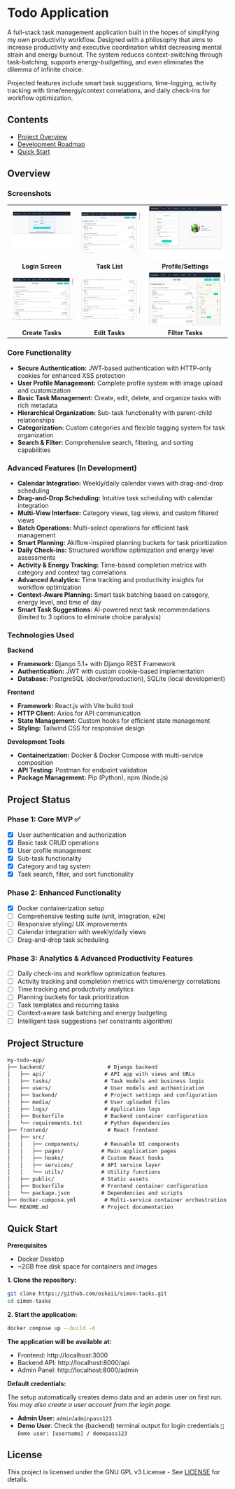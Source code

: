 # Todo Application
A full-stack task management application built in the hopes of simplifying my own productivity workflow. Designed with a philosophy that aims to increase productivity and executive coordination whilst decreasing mental strain and energy burnout. The system reduces context-switching through task-batching, supports energy-budgetting, and even eliminates the dilemma of infinite choice. 

Projected features include smart task suggestions, time-logging, activity tracking with time/energy/context correlations, and daily check-ins for workflow optimization.
## Contents
- [Project Overview](#overview)
- [Development Roadmap](#project-status)
- [Quick Start](#quick-start)

## Overview
### Screenshots
<table>
  <tr>
    <td><img src="docs/screenshots/login.jpg" width="300" alt="Login Screen"/></td>
    <td><img src="docs/screenshots/tasklist_complete.gif" width="300" alt="Task List page"/></td>
    <td><img src="docs/screenshots/profile2.jpg" width="300" alt="Profile/Settings page"/></td>
  </tr>
  <tr>
    <td align="center"><b>Login Screen</b></td>
    <td align="center"><b>Task List</b></td>
    <td align="center"><b>Profile/Settings</b></td>
  </tr>

  <tr>
    <td><img src="docs/screenshots/create_task.gif" width="300" alt="Demonstration: creating a task"/></td>
    <td><img src="docs/screenshots/task_with_subtasks_edit.gif" width="300" alt="Demonstration: editing a task"/></td>
    <td><img src="docs/screenshots/filtering.gif" width="300" alt="Demonstration: filtering tasks by category"/></td>
  </tr>
  <tr>
    <td align="center"><b>Create Tasks</b></td>
    <td align="center"><b>Edit Tasks</b></td>
    <td align="center"><b>Filter Tasks</b></td>
  </tr>
</table>

### Core Functionality
- **Secure Authentication:** JWT-based authentication with HTTP-only cookies for enhanced XSS protection
- **User Profile Management:** Complete profile system with image upload and customization
- **Basic Task Management:** Create, edit, delete, and organize tasks with rich metadata
- **Hierarchical Organization:** Sub-task functionality with parent-child relationships
- **Categorization:** Custom categories and flexible tagging system for task organization
- **Search & Filter:** Comprehensive search, filtering, and sorting capabilities

### Advanced Features (In Development)
- **Calendar Integration:** Weekly/daily calendar views with drag-and-drop scheduling
- **Drag-and-Drop Scheduling:** Intuitive task scheduling with calendar integration
- **Multi-View Interface:** Category views, tag views, and custom filtered views
- **Batch Operations:** Multi-select operations for efficient task management
- **Smart Planning:** Akiflow-inspired planning buckets for task prioritization
- **Daily Check-ins:** Structured workflow optimization and energy level assessments
- **Activity & Energy Tracking:** Time-based completion metrics with category and context tag correlations
- **Advanced Analytics:** Time tracking and productivity insights for workflow optimization
- **Context-Aware Planning:** Smart task batching based on category, energy level, and time of day
- **Smart Task Suggestions:** AI-powered next task recommendations (limited to 3 options to eliminate choice paralysis)

### Technologies Used
**Backend**
- **Framework:** Django 5.1+ with Django REST Framework
- **Authentication:** JWT with custom cookie-based implementation
- **Database:** PostgreSQL (docker/production), SQLite (local development)
  
**Frontend**
- **Framework:** React.js  with Vite build tool
- **HTTP Client:** Axios for API communication
- **State Management:** Custom hooks for efficient state management
- **Styling:** Tailwind CSS for responsive design
  
**Development Tools**
- **Containerization:** Docker & Docker Compose with multi-service composition
- **API Testing:** Postman for endpoint validation
- **Package Management:** Pip (Python), npm (Node.js)

## Project Status
### Phase 1: Core MVP ✅
- [x] User authentication and authorization
- [x] Basic task CRUD operations
- [x] User profile management
- [x] Sub-task functionality
- [x] Category and tag system
- [x] Task search, filter, and sort functionality
### Phase 2: Enhanced Functionality
- [x] Docker containerization setup
- [ ] Comprehensive testing suite (unit, integration, e2e)
- [ ] Responsive styling/ UX improvements
- [ ] Calendar integration with weekly/daily views
- [ ] Drag-and-drop task scheduling
### Phase 3: Analytics & Advanced Productivity Features
- [ ] Daily check-ins and workflow optimization features
- [ ] Activity tracking and completion metrics with time/energy correlations
- [ ] Time tracking and productivity analytics
- [ ] Planning buckets for task prioritization
- [ ] Task templates and recurring tasks
- [ ] Context-aware task batching and energy budgeting
- [ ] Intelligent task suggestions (w/ constraints algorithm)

## Project Structure
```
my-todo-app/
├── backend/                    # Django backend
│   ├── api/                   # API app with views and URLs
│   ├── tasks/                 # Task models and business logic
│   ├── users/                 # User models and authentication
│   ├── backend/               # Project settings and configuration
│   ├── media/                 # User uploaded files
│   ├── logs/                  # Application logs
│   ├── Dockerfile             # Backend container configuration
│   └── requirements.txt       # Python dependencies
├── frontend/                   # React frontend
│   ├── src/
│   │   ├── components/        # Reusable UI components
│   │   ├── pages/            # Main application pages
│   │   ├── hooks/            # Custom React hooks
│   │   ├── services/         # API service layer
│   │   └── utils/            # Utility functions
│   ├── public/               # Static assets
│   ├── Dockerfile            # Frontend container configuration
│   └── package.json          # Dependencies and scripts
├── docker-compose.yml         # Multi-service container orchestration
└── README.md                 # Project documentation
```

## Quick Start
**Prerequisites**
- Docker Desktop
- ~2GB free disk space for containers and images

**1. Clone the repository:**
```bash
git clone https://github.com/oskeii/simon-tasks.git
cd simon-tasks
```
**2. Start the application:**
```bash
docker compose up --build -d
```

**The application will be available at:**
- Frontend: http://localhost:3000
- Backend API: http://localhost:8000/api
- Admin Panel: http://localhost:8000/admin

**Default credentials:**

The setup automatically creates demo data and an admin user on first run. 
*You may also create a user account from the login page.*
- **Admin User:** `admin`/`adminpass123`
- **Demo User**: Check the (backend) terminal output for login credentials
```👤 Demo user: [username] / demopass123```

<!-- ### Environment Configuration
- **Development settings** are configured in docker-compose.yml
- **Database:** PostgreSQL runs in container with persistent volume
- **Media files:** Stored in Docker volume, accessible at /media/
- **Logs:** Available in backend/logs/ and via docker compose logs

### More info...
- [Docker Commands Reference]
- [Development Guide]

 -->

## License
This project is licensed under the GNU GPL v3 License - See [LICENSE](LICENSE) for details.
<!-- 
While this code is open source, please note that it represents my personal portfolio work. 
If you're a potential employer reviewing my code, welcome! If you're someone looking to build something similar, I encourage you to develop your own implementation rather than copying this project. 😅
 -->

